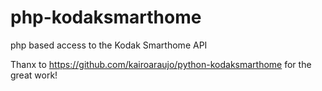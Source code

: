 # php-kodaksmarthome
php based access to the Kodak Smarthome API

Thanx to https://github.com/kairoaraujo/python-kodaksmarthome for the great work!
